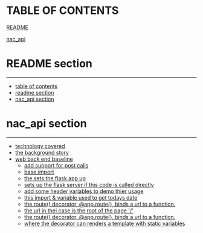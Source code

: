 # TABLE OF CONTENTS
[README](/Quizzes/README)

[nac_api](/Quizzes/nac_api)


# README section <a name="README"></a>
-----------
- [table of contents](/README.md#table-of-contents-)
- [readme section](/README.md#readme-section-)
- [nac_api section](/README.md#nac_api-section-)
# nac_api section <a name="nac_api"></a>
-----------
- [technology covered](/dnac_api.md#technology-covered-)
- [the background story](/dnac_api.md#the-background-story-)
- [web back end baseline](/dnac_api.md#web-back-end-baseline-)
    - [add support for post calls](/dnac_api.md#add-support-for-post-calls-)
    - [base import](/dnac_api.md#base-import-)
    - [the sets the flask app up](/dnac_api.md#the-sets-the-flask-app-up-)
    - [sets up the flask server if this code is called directly](/dnac_api.md#sets-up-the-flask-server-if-this-code-is-called-directly-)
    - [add some header variables to demo thier usage](/dnac_api.md#add-some-header-variables-to-demo-thier-usage-)
    - [this import & variable used to get todays date](/dnac_api.md#this-import-&-variable-used-to-get-todays-date-)
    - [the route() decorator, @app.route(), binds a url to a function.](/dnac_api.md#the-route()-decorator,-@app.route(),-binds-a-url-to-a-function.-)
    - [the url in thei case is the root of the page '/'](/dnac_api.md#the-url-in-thei-case-is-the-root-of-the-page-'/'-)
    - [the route() decorator, @app.route(), binds a url to a function.](/dnac_api.md#the-route()-decorator,-@app.route(),-binds-a-url-to-a-function.-)
  - [where the decorator can renders a template with static variables](/dnac_api.md#where-the-decorator-can-renders-a-template-with-static-variables-)
